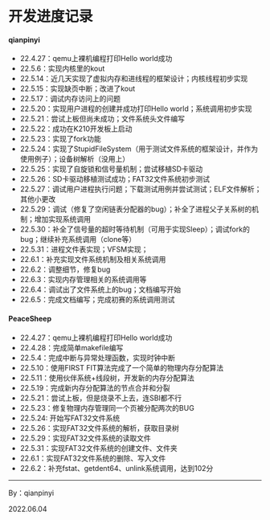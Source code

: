 # 开发进度记录

#### qianpinyi

* 22.4.27：qemu上裸机编程打印Hello world成功
* 22.5.6：实现内核里的kout
* 22.5.14：近几天实现了虚拟内存和进线程的框架设计；内核线程初步实现
* 22.5.15：实现缺页中断；改进了kout
* 22.5.17：调试内存访问上的问题
* 22.5.20：实现用户进程的创建并成功打印Hello world；系统调用初步实现
* 22.5.21：尝试上板但尚未成功；文件系统头文件编写
* 22.5.22：成功在K210开发板上启动
* 22.5.23：实现了fork功能
* 22.5.24：实现了StupidFileSystem（用于测试文件系统的框架设计，并作为使用例子）；设备树解析（没用上）
* 22.5.25：实现了自旋锁和信号量机制；尝试移植SD卡驱动
* 22.5.26：SD卡驱动移植测试成功；FAT32文件系统初步测试
* 22.5.27：调试用户进程执行问题；下载测试用例并尝试测试；ELF文件解析；其他小更改
* 22.5.29：调试（修复了空闲链表分配器的bug）；补全了进程父子关系树的机制；增加实现系统调用
* 22.5.30：补全了信号量的超时等待机制（可用于实现Sleep）；调试fork的bug；继续补充系统调用（clone等）
* 22.5.31：进程文件表实现；VFSM实现；
* 22.6.1：补充实现文件系统机制及相关系统调用
* 22.6.2：调整细节，修复bug
* 22.6.3：实现内存管理相关的系统调用等
* 22.6.4：调试出了文件系统上的bug；文档编写开始
* 22.6.5：完成文档编写；完成初赛的系统调用测试



#### PeaceSheep

+ 22.4.27：qemu上裸机编程打印Hello world成功
+ 22.4.28：完成简单makefile编写
+ 22.5.4：完成中断与异常处理函数，实现时钟中断
+ 22.5.10：使用FIRST FIT算法完成了一个简单的物理内存分配算法
+ 22.5.11：使用伙伴系统+线段树，开发新的内存分配算法
+ 22.5.19：完成新内存分配算法的节点合并和分裂
+ 22.5.21：尝试上板，但是烧录不上去，连SBI都不行
+ 22.5.23：修复物理内存管理同一个页被分配两次的BUG
+ 22.5.24: 开始写FAT32文件系统
+ 22.5.26：实现FAT32文件系统的解析，获取目录树
+ 22.5.29：实现FAT32文件系统的读取文件
+ 22.5.31：实现FAT32文件系统的创建文件、文件夹
+ 22.6.1：实现FAT32文件系统的删除、写入文件
+ 22.6.2：补充fstat、getdent64、unlink系统调用，达到102分

-------------------

By：qianpinyi

2022.06.04